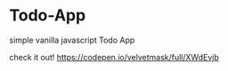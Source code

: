 # Todo-App
simple vanilla javascript Todo App

check it out!
https://codepen.io/velvetmask/full/XWdEvjb
